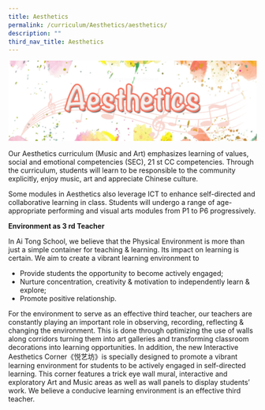 ```yaml
---
title: Aesthetics
permalink: /curriculum/Aesthetics/aesthetics/
description: ""
third_nav_title: Aesthetics
---
```

![](/images/Ats_Aesthetics.jpeg)


Our Aesthetics curriculum (Music and Art) emphasizes learning of values, social and emotional competencies (SEC), 21 st CC competencies. Through the curriculum, students will learn to be responsible to the community explicitly, enjoy music, art and appreciate Chinese culture.  
  

Some modules in Aesthetics also leverage ICT to enhance self-directed and collaborative learning in class. Students will undergo a range of age-appropriate performing and visual arts modules from P1 to P6 progressively.

  
**Environment as 3 rd Teacher**

In Ai Tong School, we believe that the Physical Environment is more than just a simple container for teaching &amp; learning. Its impact on learning is certain. We aim to create a vibrant learning environment to
* Provide students the opportunity to become actively engaged;
* Nurture concentration, creativity &amp; motivation to independently learn &amp; explore;
* Promote positive relationship.

  
For the environment to serve as an effective third teacher, our teachers are constantly playing an important role in observing, recording, reflecting &amp; changing the environment. This is done through optimizing the use of walls along corridors turning them into art galleries and transforming classroom decorations into learning opportunities. In addition, the new Interactive Aesthetics Corner《悦艺坊》is specially designed to promote a vibrant learning environment for students to be actively engaged in self-directed learning. This corner features a trick eye wall mural, interactive and exploratory Art and Music areas as well as wall panels to display students’ work. We believe a conducive learning environment is an effective third teacher.